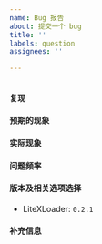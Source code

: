 ```yaml
---
name: Bug 报告
about: 提交一个 bug
title: ''
labels: question
assignees: ''

---
```


<!--
  感谢你来到这里,
  在反馈前, 请确认你已经做了下面这些事情
  - 对照 releases，相关问题未在近期更新中解决
  - 搜索了已有的 issues 列表中有没相关的信息
  - 阅读了 LiteXLoader 的相关文档
-->

<!--在下面空白处详细描述你遇到的问题-->





<!--请尽量在 ``` 之间空白处附加全面的相关日志. 请不要截图. 如果日志过大, 可以上传文件或使用https://paste.ubuntu.com/来粘贴日志-->
```

```


#### 复现
<!--在这里简略说明如何让这个问题再次发生-->
<!--可使用 1.  2.  3.  的列表格式，或其他任意恰当的格式-->
<!--如果你不确定如何复现, 请尽量描述发生当时的情景-->


#### 预期的现象
<!--此处填写你预期的现象或正常工作时的表现-->

#### 实际现象
<!--此处填写你实际遇到的现象-->

#### 问题频率
<!--此处藐视问题出现的频率，如：每次，偶尔，每两次，很少-->

#### 版本及相关选项选择
- LiteXLoader: `0.2.1` <!--在 `` 中填写你正在使用的版本号，如 `0.2.1`-->

#### 补充信息
<!--如有必要，你可以在下文继续添加其他信息-->

